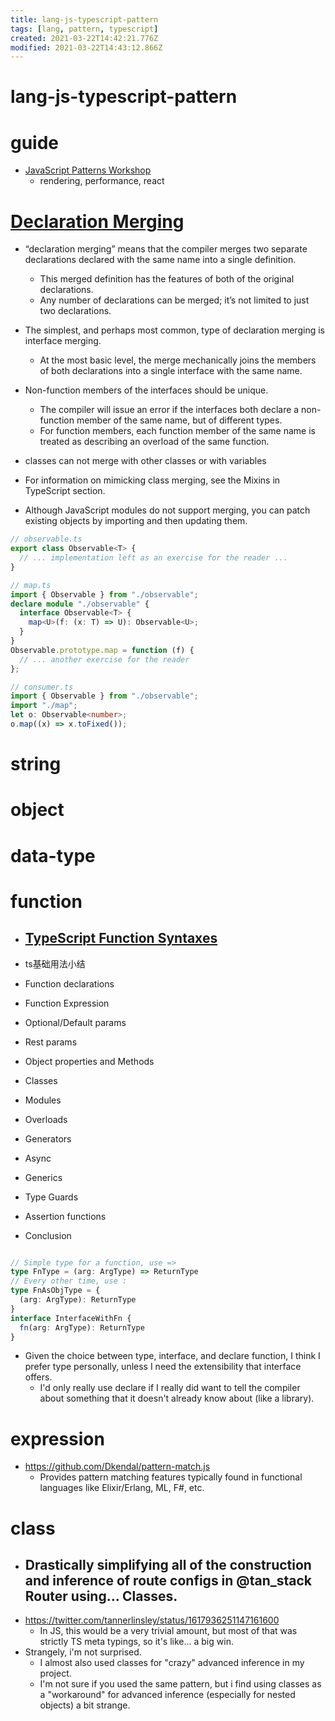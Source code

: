 ```yaml
---
title: lang-js-typescript-pattern
tags: [lang, pattern, typescript]
created: 2021-03-22T14:42:21.776Z
modified: 2021-03-22T14:43:12.866Z
---
```


# lang-js-typescript-pattern

# guide

- [JavaScript Patterns Workshop](https://javascriptpatterns.vercel.app/patterns)
  - rendering, performance, react
# [Declaration Merging](https://www.typescriptlang.org/docs/handbook/declaration-merging.html)
- “declaration merging” means that the compiler merges two separate declarations declared with the same name into a single definition. 
  - This merged definition has the features of both of the original declarations. 
  - Any number of declarations can be merged; it’s not limited to just two declarations.
- The simplest, and perhaps most common, type of declaration merging is interface merging. 
  - At the most basic level, the merge mechanically joins the members of both declarations into a single interface with the same name.
- Non-function members of the interfaces should be unique.
  - The compiler will issue an error if the interfaces both declare a non-function member of the same name, but of different types.
  - For function members, each function member of the same name is treated as describing an overload of the same function. 

- classes can not merge with other classes or with variables

- For information on mimicking class merging, see the Mixins in TypeScript section.

- Although JavaScript modules do not support merging, you can patch existing objects by importing and then updating them.

```typescript
// observable.ts
export class Observable<T> {
  // ... implementation left as an exercise for the reader ...
}

// map.ts
import { Observable } from "./observable";
declare module "./observable" {
  interface Observable<T> {
    map<U>(f: (x: T) => U): Observable<U>;
  }
}
Observable.prototype.map = function (f) {
  // ... another exercise for the reader
};

// consumer.ts
import { Observable } from "./observable";
import "./map";
let o: Observable<number>;
o.map((x) => x.toFixed());

```

# string

# object

# data-type

# function

- ## [TypeScript Function Syntaxes](https://kentcdodds.com/blog/typescript-function-syntaxes)

- ts基础用法小结
- Function declarations
- Function Expression
- Optional/Default params
- Rest params
- Object properties and Methods
- Classes
- Modules
- Overloads
- Generators
- Async
- Generics
- Type Guards
- Assertion functions
- Conclusion

```typescript

// Simple type for a function, use =>
type FnType = (arg: ArgType) => ReturnType
// Every other time, use :
type FnAsObjType = {
  (arg: ArgType): ReturnType
}
interface InterfaceWithFn {
  fn(arg: ArgType): ReturnType
}
```

- Given the choice between type, interface, and declare function, I think I prefer type personally, unless I need the extensibility that interface offers. 
  - I'd only really use declare if I really did want to tell the compiler about something that it doesn't already know about (like a library).
# expression
- https://github.com/Dkendal/pattern-match.js
  - Provides pattern matching features typically found in functional languages like Elixir/Erlang, ML, F#, etc.
# class
- ## Drastically simplifying all of the construction and inference of route configs in @tan_stack Router using... Classes.
- https://twitter.com/tannerlinsley/status/1617936251147161600
  - In JS, this would be a very trivial amount, but most of that was strictly TS meta typings, so it's like... a big win.
- Strangely, i'm not surprised. 
  - I almost also used classes for "crazy" advanced inference in my project.
  - I'm not sure if you used the same pattern, but i find using classes as a "workaround" for advanced inference (especially for nested objects) a bit strange.
